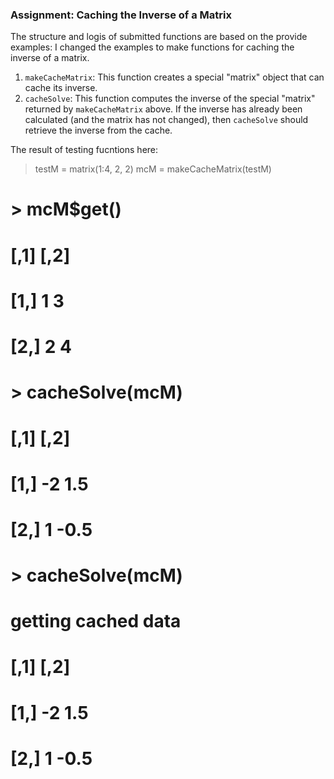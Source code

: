### Assignment: Caching the Inverse of a Matrix

The structure and logis of submitted functions are based on the provide examples: I changed the examples to make functions for caching the inverse of a matrix.

1.  `makeCacheMatrix`: This function creates a special "matrix" object that can cache its inverse.
2.  `cacheSolve`: This function computes the inverse of the special
    "matrix" returned by `makeCacheMatrix` above. If the inverse has
    already been calculated (and the matrix has not changed), then
    `cacheSolve` should retrieve the inverse from the cache.

The result of testing fucntions here:

 > testM = matrix(1:4, 2, 2)
 > mcM = makeCacheMatrix(testM)
# > mcM$get()
#      [,1] [,2]
# [1,]    1    3
# [2,]    2    4
# > cacheSolve(mcM)
#     [,1] [,2]
# [1,]   -2  1.5
# [2,]    1 -0.5
# > cacheSolve(mcM)
# getting cached data
#     [,1] [,2]
# [1,]   -2  1.5
# [2,]    1 -0.5

